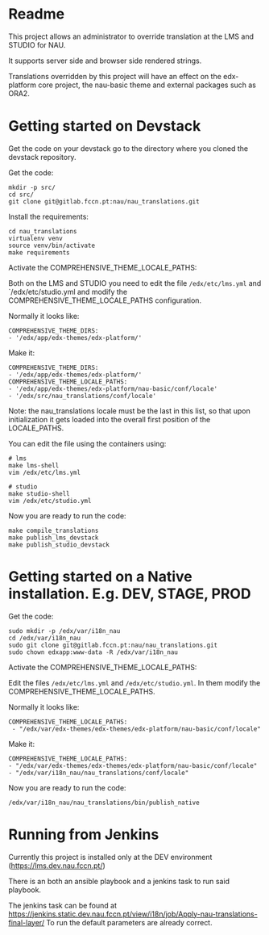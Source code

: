Readme
======

This project allows an administrator to override translation at the LMS and STUDIO for NAU.

It supports server side and browser side rendered strings.

Translations overridden by this project will have an effect on the edx-platform core project, the nau-basic theme and external packages such as ORA2.


Getting started on Devstack
===========================

Get the code on your devstack go to the directory where you cloned the devstack repository.

Get the code:
```
mkdir -p src/
cd src/
git clone git@gitlab.fccn.pt:nau/nau_translations.git
```

Install the requirements:
```
cd nau_translations
virtualenv venv
source venv/bin/activate
make requirements
```

Activate the COMPREHENSIVE_THEME_LOCALE_PATHS:

Both on the LMS and STUDIO you need to edit the file `/edx/etc/lms.yml` and `/edx/etc/studio.yml and modify the COMPREHENSIVE_THEME_LOCALE_PATHS configuration.

Normally it looks like:
```
COMPREHENSIVE_THEME_DIRS:
- '/edx/app/edx-themes/edx-platform/'
```

Make it:
```
COMPREHENSIVE_THEME_DIRS:
- '/edx/app/edx-themes/edx-platform/'
COMPREHENSIVE_THEME_LOCALE_PATHS:
- '/edx/app/edx-themes/edx-platform/nau-basic/conf/locale'
- '/edx/src/nau_translations/conf/locale'
```

Note: the nau_translations locale must be the last in this list, so that upon initialization it gets loaded into the overall first position of the LOCALE_PATHS.

You can edit the file using the containers using:
```
# lms
make lms-shell
vim /edx/etc/lms.yml

# studio
make studio-shell
vim /edx/etc/studio.yml
```

Now you are ready to run the code:
```
make compile_translations
make publish_lms_devstack
make publish_studio_devstack
```


Getting started on a Native installation. E.g. DEV, STAGE, PROD
===============================================================


Get the code:
```
sudo mkdir -p /edx/var/i18n_nau
cd /edx/var/i18n_nau
sudo git clone git@gitlab.fccn.pt:nau/nau_translations.git
sudo chown edxapp:www-data -R /edx/var/i18n_nau
```

Activate the COMPREHENSIVE_THEME_LOCALE_PATHS:

Edit the files `/edx/etc/lms.yml` and `/edx/etc/studio.yml`. In them modify the COMPREHENSIVE_THEME_LOCALE_PATHS.

Normally it looks like:
```
COMPREHENSIVE_THEME_LOCALE_PATHS:
 - "/edx/var/edx-themes/edx-themes/edx-platform/nau-basic/conf/locale"
```

Make it: 
```
COMPREHENSIVE_THEME_LOCALE_PATHS:
- "/edx/var/edx-themes/edx-themes/edx-platform/nau-basic/conf/locale"
- "/edx/var/i18n_nau/nau_translations/conf/locale"
```

Now you are ready to run the code:
```
/edx/var/i18n_nau/nau_translations/bin/publish_native
```

Running from Jenkins
====================

Currently this project is installed only at the DEV environment (https://lms.dev.nau.fccn.pt/)

There is an both an ansible playbook and a jenkins task to run said playbook.

The jenkins task can be found at https://jenkins.static.dev.nau.fccn.pt/view/i18n/job/Apply-nau-translations-final-layer/
To run the default parameters are already correct.

